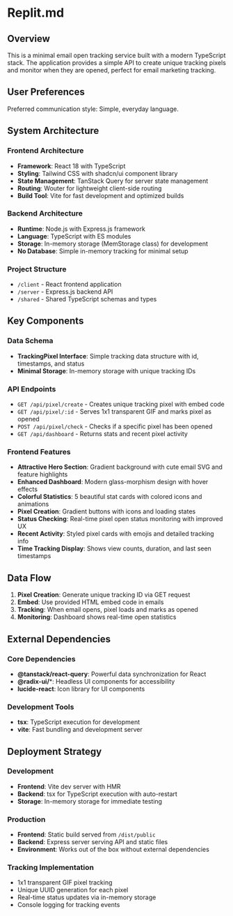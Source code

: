 # Replit.md

## Overview

This is a minimal email open tracking service built with a modern TypeScript stack. The application provides a simple API to create unique tracking pixels and monitor when they are opened, perfect for email marketing tracking.

## User Preferences

Preferred communication style: Simple, everyday language.

## System Architecture

### Frontend Architecture
- **Framework**: React 18 with TypeScript
- **Styling**: Tailwind CSS with shadcn/ui component library
- **State Management**: TanStack Query for server state management
- **Routing**: Wouter for lightweight client-side routing
- **Build Tool**: Vite for fast development and optimized builds

### Backend Architecture
- **Runtime**: Node.js with Express.js framework
- **Language**: TypeScript with ES modules
- **Storage**: In-memory storage (MemStorage class) for development
- **No Database**: Simple in-memory tracking for minimal setup

### Project Structure
- `/client` - React frontend application
- `/server` - Express.js backend API
- `/shared` - Shared TypeScript schemas and types

## Key Components

### Data Schema
- **TrackingPixel Interface**: Simple tracking data structure with id, timestamps, and status
- **Minimal Storage**: In-memory storage with unique tracking IDs

### API Endpoints
- `GET /api/pixel/create` - Creates unique tracking pixel with embed code
- `GET /api/pixel/:id` - Serves 1x1 transparent GIF and marks pixel as opened
- `POST /api/pixel/check` - Checks if a specific pixel has been opened
- `GET /api/dashboard` - Returns stats and recent pixel activity

### Frontend Features
- **Attractive Hero Section**: Gradient background with cute email SVG and feature highlights
- **Enhanced Dashboard**: Modern glass-morphism design with hover effects
- **Colorful Statistics**: 5 beautiful stat cards with colored icons and animations
- **Pixel Creation**: Gradient buttons with icons and loading states
- **Status Checking**: Real-time pixel open status monitoring with improved UX
- **Recent Activity**: Styled pixel cards with emojis and detailed tracking info
- **Time Tracking Display**: Shows view counts, duration, and last seen timestamps

## Data Flow

1. **Pixel Creation**: Generate unique tracking ID via GET request
2. **Embed**: Use provided HTML embed code in emails
3. **Tracking**: When email opens, pixel loads and marks as opened
4. **Monitoring**: Dashboard shows real-time open statistics

## External Dependencies

### Core Dependencies
- **@tanstack/react-query**: Powerful data synchronization for React
- **@radix-ui/***: Headless UI components for accessibility
- **lucide-react**: Icon library for UI components

### Development Tools
- **tsx**: TypeScript execution for development
- **vite**: Fast bundling and development server

## Deployment Strategy

### Development
- **Frontend**: Vite dev server with HMR
- **Backend**: tsx for TypeScript execution with auto-restart
- **Storage**: In-memory storage for immediate testing

### Production
- **Frontend**: Static build served from `/dist/public`
- **Backend**: Express server serving API and static files
- **Environment**: Works out of the box without external dependencies

### Tracking Implementation
- 1x1 transparent GIF pixel tracking
- Unique UUID generation for each pixel
- Real-time status updates via in-memory storage
- Console logging for tracking events